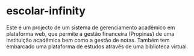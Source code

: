 # escolar-infinity
Este é um projecto de um sistema de gerenciamento acadêmico em plataforma web, que permite a gestão financeira (Propinas) de uma instituição acadêmica bem como a gestão de notas. Também tem embarcado uma plataforma de estudos através de uma biblioteca virtual.

